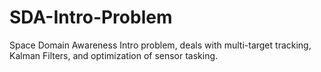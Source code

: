 # SDA-Intro-Problem
Space Domain Awareness Intro problem, deals with multi-target tracking, Kalman Filters, and optimization of sensor tasking.
